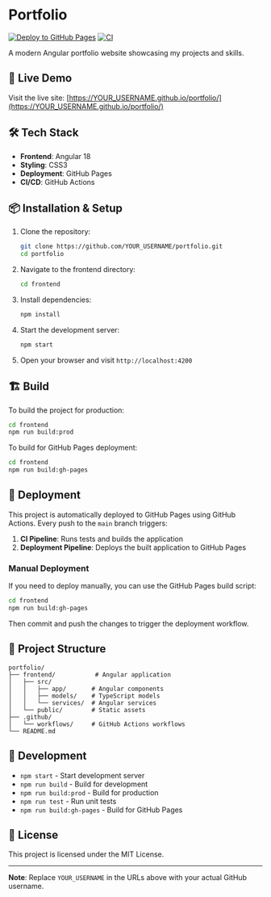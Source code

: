 # Portfolio

[![Deploy to GitHub Pages](https://github.com/YOUR_USERNAME/portfolio/actions/workflows/deploy.yml/badge.svg)](https://github.com/YOUR_USERNAME/portfolio/actions/workflows/deploy.yml)
[![CI](https://github.com/YOUR_USERNAME/portfolio/actions/workflows/ci.yml/badge.svg)](https://github.com/YOUR_USERNAME/portfolio/actions/workflows/ci.yml)

A modern Angular portfolio website showcasing my projects and skills.

## 🚀 Live Demo

Visit the live site: [https://YOUR_USERNAME.github.io/portfolio/](https://YOUR_USERNAME.github.io/portfolio/)

## 🛠️ Tech Stack

- **Frontend**: Angular 18
- **Styling**: CSS3
- **Deployment**: GitHub Pages
- **CI/CD**: GitHub Actions

## 📦 Installation & Setup

1. Clone the repository:
   ```bash
   git clone https://github.com/YOUR_USERNAME/portfolio.git
   cd portfolio
   ```

2. Navigate to the frontend directory:
   ```bash
   cd frontend
   ```

3. Install dependencies:
   ```bash
   npm install
   ```

4. Start the development server:
   ```bash
   npm start
   ```

5. Open your browser and visit `http://localhost:4200`

## 🏗️ Build

To build the project for production:

```bash
cd frontend
npm run build:prod
```

To build for GitHub Pages deployment:

```bash
cd frontend
npm run build:gh-pages
```

## 🚀 Deployment

This project is automatically deployed to GitHub Pages using GitHub Actions. Every push to the `main` branch triggers:

1. **CI Pipeline**: Runs tests and builds the application
2. **Deployment Pipeline**: Deploys the built application to GitHub Pages

### Manual Deployment

If you need to deploy manually, you can use the GitHub Pages build script:

```bash
cd frontend
npm run build:gh-pages
```

Then commit and push the changes to trigger the deployment workflow.

## 📁 Project Structure

```
portfolio/
├── frontend/           # Angular application
│   ├── src/
│   │   ├── app/       # Angular components
│   │   ├── models/    # TypeScript models
│   │   └── services/  # Angular services
│   └── public/        # Static assets
├── .github/
│   └── workflows/     # GitHub Actions workflows
└── README.md
```

## 🔧 Development

- `npm start` - Start development server
- `npm run build` - Build for development
- `npm run build:prod` - Build for production
- `npm run test` - Run unit tests
- `npm run build:gh-pages` - Build for GitHub Pages

## 📝 License

This project is licensed under the MIT License.

---

**Note**: Replace `YOUR_USERNAME` in the URLs above with your actual GitHub username.